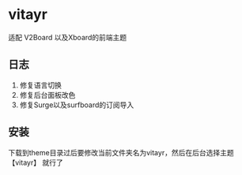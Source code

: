 # vitayr
适配 V2Board 以及Xboard的前端主题

## 日志
1. 修复语言切换
2. 修复后台面板改色
3. 修复Surge以及surfboard的订阅导入

## 安装
下载到theme目录过后要修改当前文件夹名为vitayr，然后在后台选择主题 【vitayr】 就行了
